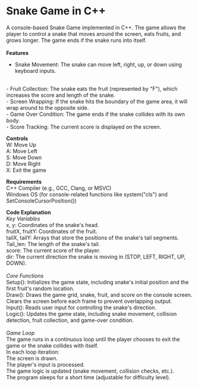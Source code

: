 # Snake Game in C++
A console-based Snake Game implemented in C++. The game allows the player to control a snake that moves around the screen, eats fruits, and grows longer. The game ends if the snake runs into itself.
<br>
<br>
**Features**
<br>
- Snake Movement: The snake can move left, right, up, or down using keyboard inputs.
<br>
- Fruit Collection: The snake eats the fruit (represented by "F"), which increases the score and length of the snake.
<br>
- Screen Wrapping: If the snake hits the boundary of the game area, it will wrap around to the opposite side.
<br>
- Game Over Condition: The game ends if the snake collides with its own body.
<br>
- Score Tracking: The current score is displayed on the screen.
<br>

**Controls**
<br>
W: Move Up
<br>
A: Move Left
<br>
S: Move Down
<br>
D: Move Right
<br>
X: Exit the game
<br>

**Requirements**
<br>
C++ Compiler (e.g., GCC, Clang, or MSVC)
<br>
Windows OS (for console-related functions like system("cls") and SetConsoleCursorPosition())
<br>

**Code Explanation**
<br>
*Key Variables*
<br>
x, y: Coordinates of the snake's head.
<br>
fruitX, fruitY: Coordinates of the fruit.
<br>
tailX, tailY: Arrays that store the positions of the snake's tail segments.
<br>
Tail_len: The length of the snake's tail.
<br>
score: The current score of the player.
<br>
dir: The current direction the snake is moving in (STOP, LEFT, RIGHT, UP, DOWN).
<br>
<br>
*Core Functions*
<br>
Setup(): Initializes the game state, including snake's initial position and the first fruit's random location.
<br>
Draw(): Draws the game grid, snake, fruit, and score on the console screen. Clears the screen before each frame to prevent overlapping output.
<br>
Input(): Reads user input for controlling the snake's direction.
<br>
Logic(): Updates the game state, including snake movement, collision detection, fruit collection, and game-over condition.
<br>
<br>
*Game Loop*
<br>
The game runs in a continuous loop until the player chooses to exit the game or the snake collides with itself. 
<br>
In each loop iteration:
<br>
The screen is drawn.
<br>
The player's input is processed.
<br>
The game logic is updated (snake movement, collision checks, etc.).
<br>
The program sleeps for a short time (adjustable for difficulty level).
